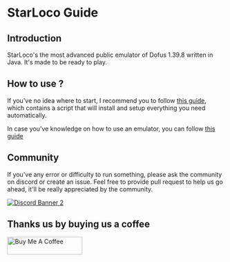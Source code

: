 # StarLoco Guide

## Introduction

StarLoco's the most advanced public emulator of Dofus 1.39.8 written in Java. It's made to be ready to play.

## How to use ?

If you've no idea where to start, I recommend you to follow [this guide](docs/quickstart.md), which contains a script that will install and setup everything you need automatically.

In case you've knowledge on how to use an emulator, you can follow [this guide](docs/step-by-step.md)

## Community

If you've any error or difficulty to run something, please ask the community on discord or create an issue.
Feel free to provide pull request to help us go ahead, it'll be really appreciated by the community.

<a href="https://discord.com/invite/k3Yk9DuhgY">![Discord Banner 2](https://discordapp.com/api/guilds/856945561421086730/widget.png?style=banner2)</a>

## Thanks us by buying us a coffee

<a href="https://www.buymeacoffee.com/starloco" target="_blank"><img src="https://cdn.buymeacoffee.com/buttons/default-orange.png" alt="Buy Me A Coffee" height="41" width="174"></a>
